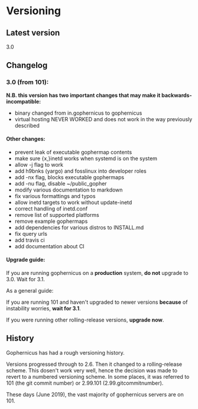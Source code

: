 # Versioning

## Latest version

3.0

## Changelog

<!--- this should be mirrored from Changelog -->

### 3.0 (from 101):

**N.B. this version has two important changes that may make it backwards-incompatible:**

 * binary changed from in.gophernicus to gophernicus
 * virtual hosting NEVER WORKED and does not work in the way previously described

#### Other changes:

 * prevent leak of executable gophermap contents
 * make sure {x,}inetd works when systemd is on the system
 * allow -j flag to work
 * add h9bnks (yargo) and fosslinux into developer roles
 * add -nx flag, blocks executable gophermaps
 * add -nu flag, disable ~/public_gopher
 * modify various documentation to markdown
 * fix various formattings and typos
 * allow inetd targets to work without update-inetd
 * correct handling of inetd.conf
 * remove list of supported platforms
 * remove example gophermaps
 * add dependencies for various distros to INSTALL.md
 * fix query urls
 * add travis ci
 * add documentation about CI

#### Upgrade guide:

If you are running gophernicus on a **production** system, **do not** upgrade to 3.0.
Wait for 3.1.

As a general guide:

If you are running 101 and haven't upgraded to newer versions **because** of
instability worries, **wait for 3.1**.

If you were running other rolling-release versions, **upgrade now**.

## History

Gophernicus has had a rough versioning history.

Versions progressed through to 2.6. Then it changed to a rolling-release scheme.
This dosen't work very well, hence the decision was made to revert to a numbered
versioning scheme. In some places, it was referred to 101 (the git commit
number) or 2.99.101 (2.99.gitcommitnumber).

These days (June 2019), the vast majority of gophernicus servers are on 101.
